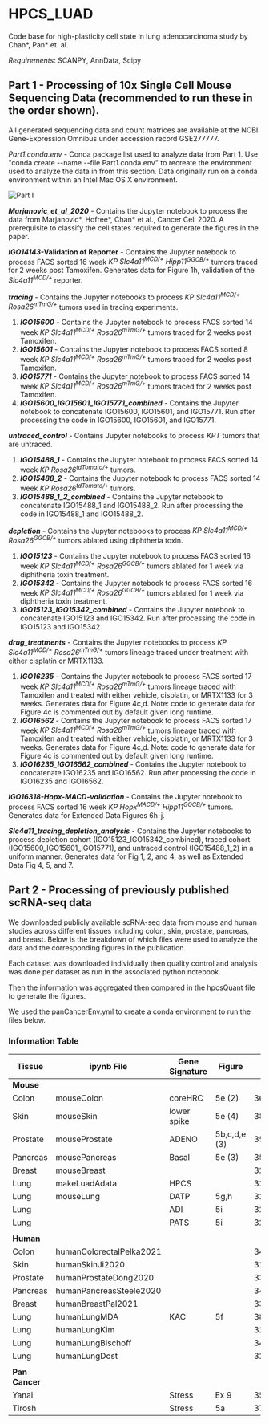 # HPCS_LUAD
Code base for high-plasticity cell state in lung adenocarcinoma study by Chan*, Pan* et. al. 

_Requirements_: SCANPY, AnnData, Scipy

## Part 1 - Processing of 10x Single Cell Mouse Sequencing Data (recommended to run these in the order shown).

All generated sequencing data and count matrices are available at the NCBI Gene-Expression Omnibus under accession record GSE277777.

_Part1.conda.env_ - Conda package list used to analyze data from Part 1. Use "conda create --name <env> --file Part1.conda.env" to recreate the environment used to analyze the data in from this section.  Data originally run on a conda environment within an Intel Mac OS X environment.

![Part I](https://github.com/user-attachments/assets/c8921d66-b8d8-49bf-b5af-bd729c69074b)

**_Marjanovic\_et\_al\_2020_** - Contains the Jupyter notebook to process the data from Marjanovic*, Hofree*, Chan* et al., Cancer Cell 2020. A prerequisite to classify the cell states required to generate the figures in the paper.

**_IGO14143_-Validation of Reporter** - Contains the Jupyter notebook to process FACS sorted 16 week _KP Slc4a11<sup>MCD/+</sup> Hipp11<sup>GGCB/+<sup>_ tumors traced for 2 weeks post Tamoxifen. Generates data for Figure 1h, validation of the _Slc4a11<sup>MCD/+</sup>_ reporter.  

**_tracing_** - Contains the Jupyter notebooks to process _KP Slc4a11<sup>MCD/+</sup> Rosa26<sup>mTmG/+</sup>_ tumors used in tracing experiments.  
   1. **_IGO15600_** - Contains the Jupyter notebook to process FACS sorted 14 week _KP Slc4a11<sup>MCD/+</sup> Rosa26<sup>mTmG/+</sup>_ tumors traced for 2 weeks post Tamoxifen.  
   2. **_IGO15601_** - Contains the Jupyter notebook to process FACS sorted 8 week _KP Slc4a11<sup>MCD/+</sup> Rosa26<sup>mTmG/+</sup>_ tumors traced for 2 weeks post Tamoxifen.  
   3. **_IGO15771_** - Contains the Jupyter notebook to process FACS sorted 14 week _KP Slc4a11<sup>MCD/+</sup> Rosa26<sup>mTmG/+</sup>_ tumors traced for 2 weeks post Tamoxifen.  
   4. **_IGO15600\_IGO15601\_IGO15771\_combined_** - Contains the Jupyter notebook to concatenate IGO15600, IGO15601, and IGO15771. Run after processing the code in IGO15600, IGO15601, and IGO15771.

**_untraced_control_** - Contains Jupyter notebooks to process _KPT_ tumors that are untraced.  
  1. **_IGO15488\_1_** - Contains the Jupyter notebook to process FACS sorted 14 week _KP Rosa26<sup>tdTomato/+</sup>_ tumors.  
  2. **_IGO15488\_2_** - Contains the Jupyter notebook to process FACS sorted 14 week _KP Rosa26<sup>tdTomato/+</sup>_ tumors.  
  3. **_IGO15488\_1\_2\_combined_** - Contains the Jupyter notebook to concatenate IGO15488\_1 and IGO15488\_2. Run after processing the code in IGO15488\_1 and IGO15488\_2.  
 
**_depletion_** - Contains the Jupyter notebooks to process _KP Slc4a11<sup>MCD/+</sup> Rosa26<sup>GGCB/+</sup>_ tumors ablated using diphtheria toxin.  
   1. **_IGO15123_** - Contains the Jupyter notebook to process FACS sorted 16 week _KP Slc4a11<sup>MCD/+</sup> Rosa26<sup>GGCB/+</sup>_ tumors ablated for 1 week via diphitheria toxin treatment.  
   2. **_IGO15342_** - Contains the Jupyter notebook to process FACS sorted 16 week _KP Slc4a11<sup>MCD/+</sup> Rosa26<sup>GGCB/+</sup>_ tumors ablated for 1 week via diphtheria toxin treatment.  
   3. **_IGO15123\_IGO15342\_combined_** - Contains the Jupyter notebook to concatenate IGO15123 and IGO15342. Run after processing the code in IGO15123 and IGO15342.

**_drug_treatments_** - Contains the Jupyter notebooks to process _KP Slc4a11<sup>MCD/+</sup> Rosa26<sup>mTmG/+</sup>_ tumors lineage traced under treatment with either cisplatin or MRTX1133.  
   1. **_IGO16235_** - Contains the Jupyter notebook to process FACS sorted 17 week _KP Slc4a11<sup>MCD/+</sup> Rosa26<sup>mTmG/+</sup>_ tumors lineage traced with Tamoxifen and treated with either vehicle, cisplatin, or MRTX1133 for 3 weeks. Generates data for Figure 4c,d. Note: code to generate data for Figure 4c is commented out by default given long runtime.  
   2. **_IGO16562_** - Contains the Jupyter notebook to process FACS sorted 17 week _KP Slc4a11<sup>MCD/+</sup> Rosa26<sup>mTmG/+</sup>_ tumors lineage traced with Tamoxifen and treated with either vehicle, cisplatin, or MRTX1133 for 3 weeks. Generates data for Figure 4c,d. Note: code to generate data for Figure 4c is commented out by default given long runtime.  
   3. **_IGO16235\_IGO16562\_combined_** - Contains the Jupyter notebook to concatenate IGO16235 and IGO16562. Run after processing the code in IGO16235 and IGO16562.  

**_IGO16318-Hopx-MACD-validation_** - Contains the Jupyter notebook to process FACS sorted 16 week _KP Hopx<sup>MACD/+</sup> Hipp11<sup>GGCB/+</sup>_ tumors. Generates data for Extended Data Figures 6h-j.  

**_Slc4a11\_tracing\_depletion\_analysis_** - Contains the Jupyter notebooks to process depletion cohort (IGO15123\_IGO15342\_combined), traced cohort (IGO15600\_IGO15601\_IGO15771), and untraced control (IGO15488_1_2) in a uniform manner. Generates data for Fig 1, 2, and 4, as well as Extended Data Fig 4, 5, and 7.

## Part 2 - Processing of previously published scRNA-seq data

We downloaded publicly available scRNA-seq data from mouse and human studies across different tissues including colon, skin, prostate, pancreas, and breast. Below is the breakdown of which files were used to analyze the data and the corresponding figures in the publication.

Each dataset was downloaded individually then quality control and analysis was done per dataset as run in the associated python notebook. 

Then the information was aggregated then compared in the hpcsQuant file to generate the figures.

We used the panCancerEnv.yml to create a conda environment to run the files below.

### Information Table

| Tissue         | ipynb File                | Gene Signature| Figure       | PMID     |
|----------------|---------------------------|---------------|--------------|----------|
| **Mouse**      |                           |               |              |          |
| Colon          | mouseColon                | coreHRC       | 5e (2)       | 36352230 |
| Skin           | mouseSkin                 | lower spike   | 5e (4)       | 38815020 |
| Prostate       | mouseProstate             | ADENO         | 5b,c,d,e (3) | 35981096 |
| Pancreas       | mousePancreas             | Basal         | 5e (3)       | 35952360 |
| Breast         | mouseBreast               |               |              | 32840210 |
| Lung           | makeLuadAdata             | HPCS          |              | 32707077 |
| Lung           | mouseLung                 | DATP          | 5g,h         | 32750316 |
| Lung           |                           | ADI           | 5i           | 32678092 |
| Lung           |                           | PATS          | 5i           | 32661339 |
|                |                           |               |              |          |
| **Human**      |                           |               |              |          |
| Colon          | humanColorectalPelka2021  |               |              | 34450029 |
| Skin           | humanSkinJi2020           |               |              | 32579974 |
| Prostate       | humanProstateDong2020     |               |              | 33328604 |
| Pancreas       | humanPancreasSteele2020   |               |              | 34296197 |
| Breast         | humanBreastPal2021        |               |              | 33950524 |
| Lung           | humanLungMDA              | KAC           | 5f           | 38418883 |
| Lung           | humanLungKim              |               |              | 32385277 |
| Lung           | humanLungBischoff         |               |              | 34663877 |
| Lung           | humanLungDost             |               |              | 32891189 |
|                |                           |               |              |          |
| **Pan Cancer** |                           |               |              |          |
| Yanai          |                           | Stress        | Ex 9         | 35931863 |
| Tirosh         |                           | Stress        | 5a           | 37258682 |





